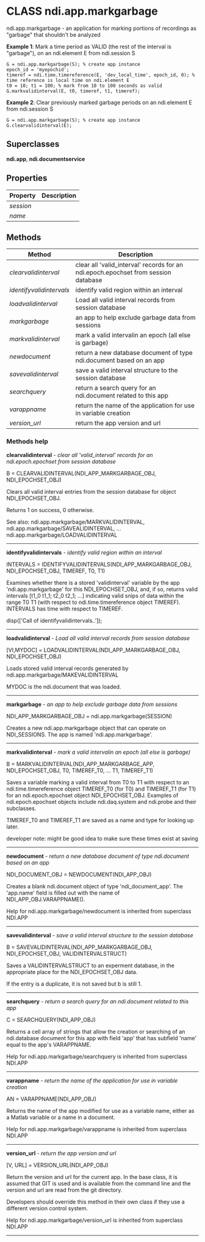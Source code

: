 # CLASS ndi.app.markgarbage

  ndi.app.markgarbage - an application for marking portions of recordings as "garbage" that shouldn't be analyzed
 
  **Example 1**: Mark a time period as VALID (the rest of the interval is "garbage"), on an ndi.element E from ndi.session S
   
    G = ndi.app.markgarbage(S); % create app instance
    epoch_id = 'myepochid';
    timeref = ndi.time.timereference(E, 'dev_local_time', epoch_id, 0); % time reference is local time on ndi.element E
    t0 = 10; t1 = 100; % mark from 10 to 100 seconds as valid
    G.markvalidinterval(E, t0, timeref, t1, timeref); 
    
  **Example 2**: Clear previously marked garbage periods on an ndi.element E from ndi.session S
 
    G = ndi.app.markgarbage(S); % create app instance
    G.clearvalidinterval(E);

## Superclasses
**ndi.app**, **ndi.documentservice**

## Properties

| Property | Description |
| --- | --- |
| *session* |  |
| *name* |  |


## Methods 

| Method | Description |
| --- | --- |
| *clearvalidinterval* | clear all 'valid_interval' records for an ndi.epoch.epochset from session database |
| *identifyvalidintervals* | identify valid region within an interval |
| *loadvalidinterval* | Load all valid interval records from session database |
| *markgarbage* | an app to help exclude garbage data from sessions |
| *markvalidinterval* | mark a valid intervalin an epoch (all else is garbage) |
| *newdocument* | return a new database document of type ndi.document based on an app |
| *savevalidinterval* | save a valid interval structure to the session database |
| *searchquery* | return a search query for an ndi.document related to this app |
| *varappname* | return the name of the application for use in variable creation |
| *version_url* | return the app version and url |


### Methods help 

**clearvalidinterval** - *clear all 'valid_interval' records for an ndi.epoch.epochset from session database*

B = CLEARVALIDINTERVAL(NDI_APP_MARKGARBAGE_OBJ, NDI_EPOCHSET_OBJ)
 
  Clears all valid interval entries from the session database for object NDI_EPOCHSET_OBJ.
 
  Returns 1 on success, 0 otherwise.
 
  See also: ndi.app.markgarbage/MARKVALIDINTERVAL, ndi.app.markgarbage/SAVEALIDINTERVAL, ...
       ndi.app.markgarbage/LOADVALIDINTERVAL


---

**identifyvalidintervals** - *identify valid region within an interval*

INTERVALS = IDENTIFYVALIDINTERVALS(NDI_APP_MARKGARBAGE_OBJ, NDI_EPOCHSET_OBJ, TIMEREF, T0, T1)
 
  Examines whether there is a stored 'validinterval' variable by the app 'ndi.app.markgarbage' for
  this NDI_EPOCHSET_OBJ, and, if so, returns valid intervals [t1_0 t1_1; t2_0 t2_1; ...] indicating
  valid snips of data within the range T0 T1 (with respect to ndi.time.timereference object TIMEREF).
  INTERVALS has time with respect to TIMEREF.
 
  disp(['Call of identifyvalidintervals..']);


---

**loadvalidinterval** - *Load all valid interval records from session database*

[VI,MYDOC] = LOADVALIDINTERVAL(NDI_APP_MARKGARBAGE_OBJ, NDI_EPOCHSET_OBJ)
 
  Loads stored valid interval records generated by ndi.app.markgarbage/MAKEVALIDINTERVAL
 
  MYDOC is the ndi.document that was loaded.


---

**markgarbage** - *an app to help exclude garbage data from sessions*

NDI_APP_MARKGARBAGE_OBJ = ndi.app.markgarbage(SESSION)
 
  Creates a new ndi.app.markgarbage object that can operate on
  NDI_SESSIONS. The app is named 'ndi.app.markgarbage'.


---

**markvalidinterval** - *mark a valid intervalin an epoch (all else is garbage)*

B = MARKVALIDINTERVAL(NDI_APP_MARKGARBAGE_APP, NDI_EPOCHSET_OBJ, T0, TIMEREF_T0, ...
 	T1, TIMEREF_T1)
 
  Saves a variable marking a valid interval from T0 to T1 with respect
  to an ndi.time.timereference object TIMEREF_T0 (for T0) and TIMEREF_T1 (for T1) for
  an ndi.epoch.epochset object NDI_EPOCHSET_OBJ.  Examples of ndi.epoch.epochset objects include
  ndi.daq.system and ndi.probe and their subclasses.
 
  TIMEREF_T0 and TIMEREF_T1 are saved as a name and type for looking up later.
 
  developer note: might be good idea to make sure these times exist at saving


---

**newdocument** - *return a new database document of type ndi.document based on an app*

NDI_DOCUMENT_OBJ = NEWDOCUMENT(NDI_APP_OBJ)
 
  Creates a blank ndi.document object of type 'ndi_document_app'. The 'app.name' field
  is filled out with the name of NDI_APP_OBJ.VARAPPNAME().

Help for ndi.app.markgarbage/newdocument is inherited from superclass NDI.APP


---

**savevalidinterval** - *save a valid interval structure to the session database*

B = SAVEVALIDINTERVAL(NDI_APP_MARKGARBAGE_OBJ, NDI_EPOCHSET_OBJ, VALIDINTERVALSTRUCT)
 
  Saves a VALIDINTERVALSTRUCT to an experment database, in the appropriate place for
  the NDI_EPOCHSET_OBJ data.
 
  If the entry is a duplicate, it is not saved but b is still 1.


---

**searchquery** - *return a search query for an ndi.document related to this app*

C = SEARCHQUERY(NDI_APP_OBJ)
 
  Returns a cell array of strings that allow the creation or searching of an
  ndi.database document for this app with field 'app' that has subfield 'name' equal
  to the app's VARAPPNAME.

Help for ndi.app.markgarbage/searchquery is inherited from superclass NDI.APP


---

**varappname** - *return the name of the application for use in variable creation*

AN = VARAPPNAME(NDI_APP_OBJ)
 
  Returns the name of the app modified for use as a variable name, either as
  a Matlab variable or a name in a document.

Help for ndi.app.markgarbage/varappname is inherited from superclass NDI.APP


---

**version_url** - *return the app version and url*

[V, URL] = VERSION_URL(NDI_APP_OBJ)
 
  Return the version and url for the current app. In the base class,
  it is assumed that GIT is used and is available from the command line
  and the version and url are read from the git directory.
 
  Developers should override this method in their own class if they use a 
  different version control system.

Help for ndi.app.markgarbage/version_url is inherited from superclass NDI.APP


---

